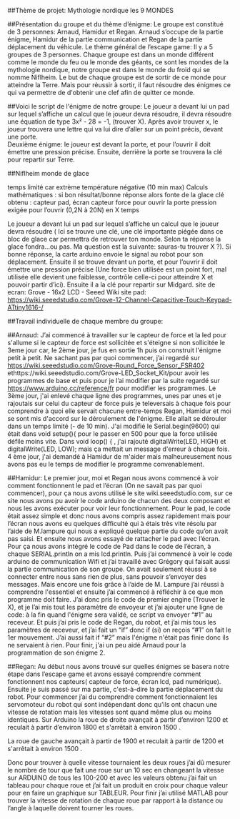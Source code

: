 ##Thème de projet: Mythologie nordique les 9 MONDES 

##Présentation du groupe et du thème d’énigme: 
Le groupe est constitué de 3 personnes: Arnaud, Hamidur et Regan. Arnaud s’occupe de la partie énigme, Hamidur de la partie communication et Regan de la partie déplacement du véhicule. Le thème général de l’escape game: Il y a 5 groupes de 3 personnes. Chaque groupe est dans un monde différent comme le monde du feu ou le monde des géants, ce sont les mondes de la mythologie nordique, notre groupe est dans le monde du froid qui se nomme Niflheim. Le but de chaque groupe est de sortir de ce monde pour atteindre la Terre. Mais pour réussir à sortir, il faut résoudre des énigmes ce qui va permettre de d'obtenir une clef afin de quitter ce monde.

##Voici le script de l'énigme de notre groupe:
	Le joueur a devant lui un pad sur lequel s’affiche un calcul que le joueur devra résoudre, il devra résoudre une équation de type 3x² - 28 = -1, (trouver X). Après avoir trouver x, le joueur trouvera une lettre qui va lui dire d’aller sur un point précis, devant une porte.   
Deuxième énigme: le joueur est devant  la porte, et pour l’ouvrir il doit émettre une pression précise. Ensuite, derrière la porte se trouvera la clé pour repartir sur Terre.
   





##Niflheim monde de glace

temps limité car extrème température négative (10 min max)
 Calculs mathématiques : si bon résultat/bonne réponse alors fonte de la glace clé obtenu : capteur pad, écran
 capteur force pour ouvrir la porte pression exigée pour l’ouvrir (0,2N à 20N) en X temps

Le joueur a devant lui un pad sur lequel s’affiche un calcul que le joueur devra résoudre ( Ici se trouve une clé, une clé importante piégée dans ce bloc de glace car permettra de retrouver ton monde. Selon ta réponse la glace fondra…ou pas. Ma question est la suivante: sauras-tu trouver X ?). Si bonne réponse, la carte arduino envoie le signal au robot pour son déplacement. Ensuite il se trouve devant  un porte, et pour l’ouvrir il doit émettre une pression précise (Une force bien utilisée est un point fort, mal utilisée elle devient une faiblesse, contrôle celle-ci pour atteindre X et pouvoir partir d’ici). Ensuite il a la clé pour repartir sur Midgard. 
site de ecran:
Grove - 16x2 LCD - Seeed Wiki
site pad:
https://wiki.seeedstudio.com/Grove-12-Channel-Capacitive-Touch-Keypad-ATtiny1616-/

##Travail individuelle de chaque membre du groupe:

##Arnaud:
        J’ai commencé à travailler sur le capteur de force et la led pour s'allume si le capteur de force est sollicitée et s'éteigne si non sollicitée le 3eme jour car, le 2ème jour, je fus en sortie 1h puis on construit l'énigme petit à petit. Ne sachant pas par quoi commencer, j’ai regardé sur https://wiki.seeedstudio.com/Grove-Round_Force_Sensor_FSR402 ethttps://wiki.seeedstudio.com/Grove-LED_Socket_Kit/pour avoir les programmes de base et puis pour je l’ai modifier par la suite regardé sur https://www.arduino.cc/reference/fr pour modifier les programmes. Le 3ème jour, j'ai enlevé chaque ligne des programmes, unes par unes et je rajoutais sur celui du capteur de force puis je televersais à chaque fois pour comprendre à quoi elle servait chacune entre-temps Regan, Hamidur et moi se sont mis d'accord sur le déroulement de l'énigme. Elle allait se dérouler dans un temps limité (- de 10 min). J'ai modifié le Serial.begin(9600) qui était dans void setup(){  pour le passer en 500 pour que la force utilisée défile moins vite. Dans void loop() { , j'ai rajouté digitalWrite(LED, HIGH) et digitalWrite(LED, LOW); mais ça mettait un message d'erreur à chaque fois.
4 ème jour, j'ai demandé à Hamidur de m'aider mais malheureusement nous avons pas eu le temps de modifier le programme convenablement.


##Hamidur: 
Le premier jour, moi et Regan nous avons commencé à voir comment fonctionnent le pad et l’écran (On ne savait pas par quoi commencer), pour ça nous avons utilisé le site wiki.seeedstudio.com, sur ce site nous avons pu avoir le code arduino de chacun des deux composant et nous les avons exécuter pour voir leur fonctionnement. Pour le pad, le code était assez simple et donc nous avons compris assez rapidement  mais pour l’écran nous avons eu quelques difficulté qui à étais très vite résolu par l’aide de M.lampure qui nous a expliqué quelque partie du code qu’on avait pas saisi. 
Et ensuite nous avons essayé de rattacher le pad avec l’écran. Pour 
ça nous avons intégré le code de Pad dans le code de l’écran, à chaque SERIAL.println on a mis lcd.println.
Puis j’ai commencé à voir le code arduino de communication Wifi et j’ai travaillé avec Grégory qui faisait aussi  la partie communication de son groupe. On avait seulement réussi à se connecter entre nous sans rien de plus, sans pouvoir s’envoyer des messages. Mais encore une fois grâce à l’aide de M. Lampure j’ai réussi à comprendre l'essentiel et ensuite j’ai commencé à réfléchir à ce que mon  programme doit faire. J’ai donc pris le code de premier engine (Trouver le X), et je l’ai mis tout les paramètre de envoyeur et j’ai ajouter une ligne de code: à la fin quand l'énigme sera validé, ce script va envoyer “#1” au receveur. Et puis j’ai pris le code de Regan, du robot, et j’ai mis tous les paramètres de receveur, et j’ai fait un “if” donc if (si) on reçois “#1” on fait le 1er mouvement. J’ai aussi fait if “#2” mais l'énigme n'était pas finie donc ils ne servaient à rien. 
Pour finir, j'ai un peu aidé Arnaud pour la programmation de son énigme 2.

##Regan: 
Au début nous avons trouvé sur quelles énigmes se basera notre étape dans l’escape game et avons essayé comprendre comment fonctionnent nos capteurs( capteur de force, écran lcd, pad numérique).
Ensuite je suis passé sur ma partie, c'est-à-dire la partie déplacement du robot. Pour commencer j’ai du comprendre comment fonctionnaient les servomoteur du robot qui sont indépendant donc qu’ils ont chacun une vitesse de rotation mais les vitesses sont quand même plus ou moins identiques.
Sur Arduino la roue de droite avançait à partir d’environ 1200 et reculait à partir d’environ 1800 et s'arrêtait à environ 1500 .

La roue de gauche avançait à partir de 1900 et reculait à partir de 1200 et s'arrêtait à environ 1500  .

Donc pour trouver à quelle vitesse tournaient les deux roues j’ai dû mesurer le nombre de tour que fait une roue sur un 10 sec en changeant la vitesse sur ARDUINO de tous les 100-200 et avec les valeurs obtenu j’ai fait un tableau pour chaque roue et j’ai fait un produit en croix pour chaque valeur pour en faire un graphique sur TABLEUR.
Pour finir j’ai utilisé MATLAB pour trouver la vitesse de rotation de chaque roue par rapport à la distance ou l’angle à laquelle doivent tourner les roues.


